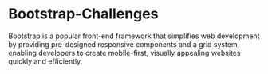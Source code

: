 # Bootstrap-Challenges
Bootstrap is a popular front-end framework that simplifies web development by providing pre-designed responsive components and a grid system, enabling developers to create mobile-first, visually appealing websites quickly and efficiently.
